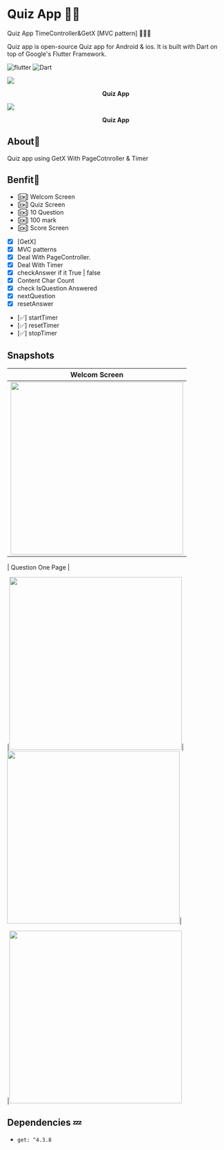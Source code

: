 # Quiz App ✍🏻
Quiz App TimeController&GetX [MVC pattern] 👨🏻‍💻

Quiz app is open-source Quiz app for Android & ios. It is built with Dart on top of Google's Flutter Framework.


![flutter](https://img.shields.io/badge/Flutter-Framework-green?logo=flutter)
![Dart](https://img.shields.io/badge/Dart-Language-blue?logo=dart)


<p><img src="snapshot/here.png" /></p>
<p align="center"><b>Quiz App</b></p>


<p><img src="snapshot/git.gif" /></p>
<p align="center"><b>Quiz App</b></p>


## About🤠

Quiz app using GetX With PageCotnroller & Timer



## Benfit👻
- [🆗] Welcom Screen
- [🆗] Quiz Screen
- [🆗] 10 Question
- [🆗] 100 mark
- [🆗] Score Screen
- [x] [GetX]
- [x] MVC patterns
- [x] Deal With PageController.
- [x] Deal With Timer
- [x] checkAnswer if it True | false
- [x] Content Char Count
- [x] check IsQuestion Answered
- [x] nextQuestion
- [x] resetAnswer
- [✅] startTimer
- [✅] resetTimer
- [✅] stopTimer

## Snapshots

| Welcom Screen
|------
|<img src="snapshot/welcom.jpg" width="400">

| Question One Page |

|<img src="snapshot/quiz.jpg" width="400">|<img src="snapshot/quizTwo.jpg" width="400">|

|<img src="snapshot/score.jpg" width="400">




## Dependencies 💤
 -  `get: ^4.3.8`
